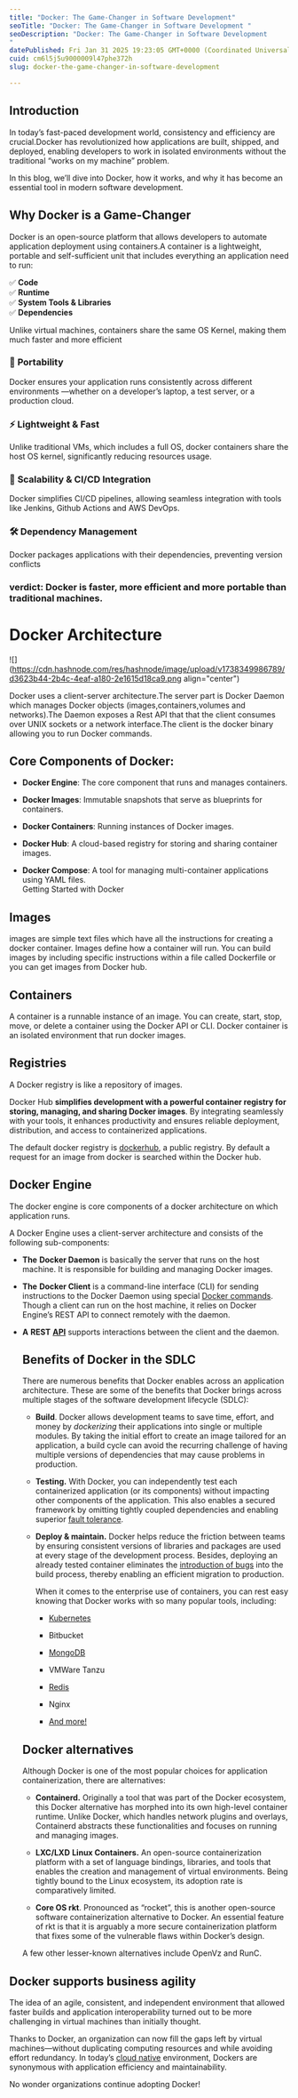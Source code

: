 ```yaml
---
title: "Docker: The Game-Changer in Software Development"
seoTitle: "Docker: The Game-Changer in Software Development "
seoDescription: "Docker: The Game-Changer in Software Development
"
datePublished: Fri Jan 31 2025 19:23:05 GMT+0000 (Coordinated Universal Time)
cuid: cm6l5j5u9000009l47phe372h
slug: docker-the-game-changer-in-software-development

---
```


## Introduction

In today’s fast-paced development world, consistency and efficiency are crucial.Docker has revolutionized how applications are built, shipped, and deployed, enabling developers to work in isolated environments without the traditional “works on my machine” problem.

In this blog, we’ll dive into Docker, how it works, and why it has become an essential tool in modern software development.

## **Why Docker is a Game-Changer**

Docker is an open-source platform that allows developers to automate application deployment using containers.A container is a lightweight, portable and self-sufficient unit that includes everything an application need to run:

✅ **Code**  
✅ **Runtime**  
✅ **System Tools & Libraries**  
✅ **Dependencies**

Unlike virtual machines, containers share the same OS Kernel, making them much faster and more efficient

### 🚀 **Portability**

Docker ensures your application runs consistently across different environments —whether on a developer’s laptop, a test server, or a production cloud.

### ⚡ **Lightweight & Fast**

Unlike traditional VMs, which includes a full OS, docker containers share the host OS kernel, significantly reducing resources usage.

### 🔄 **Scalability & CI/CD Integration**

Docker simplifies CI/CD pipelines, allowing seamless integration with tools like Jenkins, Github Actions and AWS DevOps.

### 🛠️ **Dependency Management**

Docker packages applications with their dependencies, preventing version conflicts

### verdict: Docker is faster, more efficient and more portable than traditional machines.

# Docker Architecture

![](https://cdn.hashnode.com/res/hashnode/image/upload/v1738349986789/d3623b44-2b4c-4eaf-a180-2e1615d18ca9.png align="center")

Docker uses a client-server architecture.The server part is Docker Daemon which manages Docker objects (images,containers,volumes and networks).The Daemon exposes a Rest API that that the client consumes over UNIX sockets or a network interface.The client is the docker binary allowing you to run Docker commands.

## Core Components of Docker:

* **Docker Engine**: The core component that runs and manages containers.
    
* **Docker Images**: Immutable snapshots that serve as blueprints for containers.
    
* **Docker Containers**: Running instances of Docker images.
    
* **Docker Hub**: A cloud-based registry for storing and sharing container images.
    
* **Docker Compose**: A tool for managing multi-container applications using YAML files.  
    Getting Started with Docker
    

## Images

images are simple text files which have all the instructions for creating a docker container. Images define how a container will run. You can build images by including specific instructions within a file called Dockerfile or you can get images from Docker hub.

## Containers

A container is a runnable instance of an image. You can create, start, stop, move, or delete a container using the Docker API or CLI. Docker container is an isolated environment that run docker images.

## Registries

A Docker registry is like a repository of images.

Docker Hub **simplifies development with a powerful container registry for storing, managing, and sharing Docker images**. By integrating seamlessly with your tools, it enhances productivity and ensures reliable deployment, distribution, and access to containerized applications.

The default docker registry is [dockerhub](https://hub.docker.com/), a public registry. By default a request for an image from docker is searched within the Docker hub.

## Docker Engine

The docker engine is core components of a docker architecture on which application runs.

A Docker Engine uses a client-server architecture and consists of the following sub-components:

* **The** **Docker Daemon** is basically the server that runs on the host machine. It is responsible for building and managing Docker images.
    
* **The** **Docker Client** is a command-line interface (CLI) for sending instructions to the Docker Daemon using special [Docker commands](https://www.bmc.com/blogs/docker-commands/). Though a client can run on the host machine, it relies on Docker Engine’s REST API to connect remotely with the daemon.
    
* **A** **REST** [**API**](https://www.bmc.com/blogs/microservice-vs-api/) supports interactions between the client and the daemon.
    
    ## Benefits of Docker in the SDLC
    
    There are numerous benefits that Docker enables across an application architecture. These are some of the benefits that Docker brings across multiple stages of the software development lifecycle (SDLC):
    
    * **Build**. Docker allows development teams to save time, effort, and money by *dockerizing* their applications into single or multiple modules. By taking the initial effort to create an image tailored for an application, a build cycle can avoid the recurring challenge of having multiple versions of dependencies that may cause problems in production.
        
    * **Testing.** With Docker, you can independently test each containerized application (or its components) without impacting other components of the application. This also enables a secured framework by omitting tightly coupled dependencies and enabling superior [fault tolerance](https://www.bmc.com/blogs/resilience-engineering/).
        
    * **Deploy & maintain.** Docker helps reduce the friction between teams by ensuring consistent versions of libraries and packages are used at every stage of the development process. Besides, deploying an already tested container eliminates the [introduction of bugs](https://www.bmc.com/blogs/patch-hotfix-coldfix-bugfix/) into the build process, thereby enabling an efficient migration to production.
        
        When it comes to the enterprise use of containers, you can rest easy knowing that Docker works with so many popular tools, including:
        
        * [Kubernetes](https://www.bmc.com/blogs/what-is-kubernetes/)
            
        * Bitbucket
            
        * [MongoDB](https://www.bmc.com/blogs/mongodb-overview-getting-started-with-mongodb/)
            
        * VMWare Tanzu
            
        * [Redis](https://www.bmc.com/blogs/redis-basics)
            
        * Nginx
            
        * [And more!](https://www.docker.com/)
            
    
    ## Docker alternatives
    
    Although Docker is one of the most popular choices for application containerization, there are alternatives:
    
    * **Containerd.** Originally a tool that was part of the Docker ecosystem, this Docker alternative has morphed into its own high-level container runtime. Unlike Docker, which handles network plugins and overlays, Containerd abstracts these functionalities and focuses on running and managing images.
        
    * **LXC/LXD** **Linux Containers.** An open-source containerization platform with a set of language bindings, libraries, and tools that enables the creation and management of virtual environments. Being tightly bound to the Linux ecosystem, its adoption rate is comparatively limited.
        
    * **Core OS rkt**. Pronounced as “rocket”, this is another open-source software containerization alternative to Docker. An essential feature of rkt is that it is arguably a more secure containerization platform that fixes some of the vulnerable flaws within Docker’s design.
        
    
    A few other lesser-known alternatives include OpenVz and RunC.
    

## Docker supports business agility

The idea of an agile, consistent, and independent environment that allowed faster builds and application interoperability turned out to be more challenging in virtual machines than initially thought.

Thanks to Docker, an organization can now fill the gaps left by virtual machines—without duplicating computing resources and while avoiding effort redundancy. In today’s [cloud native](https://www.bmc.com/blogs/getting-started-cloud-native-applications/) environment, Dockers are synonymous with application efficiency and maintainability.

No wonder organizations continue adopting Docker!